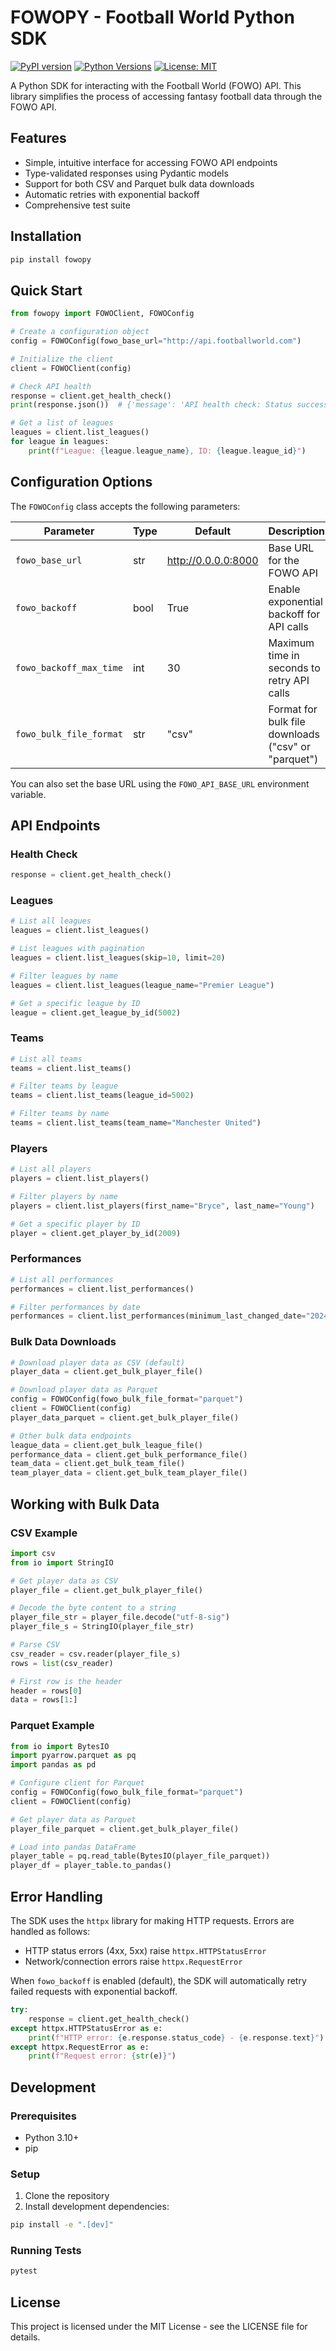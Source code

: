 # FOWOPY - Football World Python SDK

[![PyPI version](https://badge.fury.io/py/fowopy.svg)](https://badge.fury.io/py/fowopy)
[![Python Versions](https://img.shields.io/pypi/pyversions/fowopy.svg)](https://pypi.org/project/fowopy/)
[![License: MIT](https://img.shields.io/badge/License-MIT-yellow.svg)](https://opensource.org/licenses/MIT)

A Python SDK for interacting with the Football World (FOWO) API. This library simplifies the process of accessing fantasy football data through the FOWO API.

## Features

- Simple, intuitive interface for accessing FOWO API endpoints
- Type-validated responses using Pydantic models
- Support for both CSV and Parquet bulk data downloads
- Automatic retries with exponential backoff
- Comprehensive test suite

## Installation

```bash
pip install fowopy
```

## Quick Start

```python
from fowopy import FOWOClient, FOWOConfig

# Create a configuration object
config = FOWOConfig(fowo_base_url="http://api.footballworld.com")

# Initialize the client
client = FOWOClient(config)

# Check API health
response = client.get_health_check()
print(response.json())  # {'message': 'API health check: Status successful'}

# Get a list of leagues
leagues = client.list_leagues()
for league in leagues:
    print(f"League: {league.league_name}, ID: {league.league_id}")
```

## Configuration Options

The `FOWOConfig` class accepts the following parameters:

| Parameter | Type | Default | Description |
|-----------|------|---------|-------------|
| `fowo_base_url` | str | http://0.0.0.0:8000 | Base URL for the FOWO API |
| `fowo_backoff` | bool | True | Enable exponential backoff for API calls |
| `fowo_backoff_max_time` | int | 30 | Maximum time in seconds to retry API calls |
| `fowo_bulk_file_format` | str | "csv" | Format for bulk file downloads ("csv" or "parquet") |

You can also set the base URL using the `FOWO_API_BASE_URL` environment variable.

## API Endpoints

### Health Check

```python
response = client.get_health_check()
```

### Leagues

```python
# List all leagues
leagues = client.list_leagues()

# List leagues with pagination
leagues = client.list_leagues(skip=10, limit=20)

# Filter leagues by name
leagues = client.list_leagues(league_name="Premier League")

# Get a specific league by ID
league = client.get_league_by_id(5002)
```

### Teams

```python
# List all teams
teams = client.list_teams()

# Filter teams by league
teams = client.list_teams(league_id=5002)

# Filter teams by name
teams = client.list_teams(team_name="Manchester United")
```

### Players

```python
# List all players
players = client.list_players()

# Filter players by name
players = client.list_players(first_name="Bryce", last_name="Young")

# Get a specific player by ID
player = client.get_player_by_id(2009)
```

### Performances

```python
# List all performances
performances = client.list_performances()

# Filter performances by date
performances = client.list_performances(minimum_last_changed_date="2024-04-01")
```

### Bulk Data Downloads

```python
# Download player data as CSV (default)
player_data = client.get_bulk_player_file()

# Download player data as Parquet
config = FOWOConfig(fowo_bulk_file_format="parquet")
client = FOWOClient(config)
player_data_parquet = client.get_bulk_player_file()

# Other bulk data endpoints
league_data = client.get_bulk_league_file()
performance_data = client.get_bulk_performance_file()
team_data = client.get_bulk_team_file()
team_player_data = client.get_bulk_team_player_file()
```

## Working with Bulk Data

### CSV Example

```python
import csv
from io import StringIO

# Get player data as CSV
player_file = client.get_bulk_player_file()

# Decode the byte content to a string
player_file_str = player_file.decode("utf-8-sig")
player_file_s = StringIO(player_file_str)

# Parse CSV
csv_reader = csv.reader(player_file_s)
rows = list(csv_reader)

# First row is the header
header = rows[0]
data = rows[1:]
```

### Parquet Example

```python
from io import BytesIO
import pyarrow.parquet as pq
import pandas as pd

# Configure client for Parquet
config = FOWOConfig(fowo_bulk_file_format="parquet")
client = FOWOClient(config)

# Get player data as Parquet
player_file_parquet = client.get_bulk_player_file()

# Load into pandas DataFrame
player_table = pq.read_table(BytesIO(player_file_parquet))
player_df = player_table.to_pandas()
```

## Error Handling

The SDK uses the `httpx` library for making HTTP requests. Errors are handled as follows:

- HTTP status errors (4xx, 5xx) raise `httpx.HTTPStatusError`
- Network/connection errors raise `httpx.RequestError`

When `fowo_backoff` is enabled (default), the SDK will automatically retry failed requests with exponential backoff.

```python
try:
    response = client.get_health_check()
except httpx.HTTPStatusError as e:
    print(f"HTTP error: {e.response.status_code} - {e.response.text}")
except httpx.RequestError as e:
    print(f"Request error: {str(e)}")
```

## Development

### Prerequisites

- Python 3.10+
- pip

### Setup

1. Clone the repository
2. Install development dependencies:

```bash
pip install -e ".[dev]"
```

### Running Tests

```bash
pytest
```

## License

This project is licensed under the MIT License - see the LICENSE file for details.
